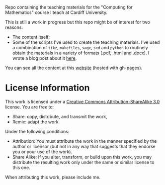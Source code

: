 Repo containing the teaching materials for the "Computing for Mathematics" course I teach at Cardiff University.

This is still a work in progress but this repo might be of interest for two reasons:

- The content itself;
- Some of the scripts I've used to create the teaching materials. I've used a combination of `tikz`, `makefiles`, `sage`, `sed` and `python` to routinely obtain the materials in a variety of formats (.pdf, .html and .docx). I wrote a blog post about it [here](http://goo.gl/usxfF).

You can see all the content at this [website](http://drvinceknight.github.io/Year_3_game_theory_course/) (hosted with gh-pages).


# License Information

This work is licensed under a [Creative Commons Attribution-ShareAlike 3.0](http://creativecommons.org/licenses/by-sa/3.0/us/) license.  You are free to:

* Share: copy, distribute, and transmit the work,
* Remix: adapt the work

Under the following conditions:

* Attribution: You must attribute the work in the manner specified by the author or licensor (but not in any way that suggests that they endorse you or your use of the work).
* Share Alike: If you alter, transform, or build upon this work, you may distribute the resulting work only under the same or similar license to this one.

When attributing this work, please include me.
